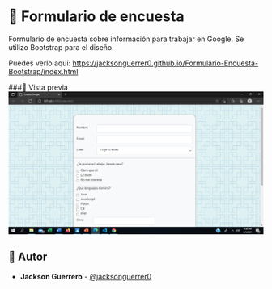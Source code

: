 # 💎 Formulario de encuesta



Formulario de encuesta sobre información para trabajar en Google. Se utilizo Bootstrap para el diseño.


Puedes verlo aquí: https://jacksonguerrer0.github.io/Formulario-Encuesta-Bootstrap/index.html


###👀  Vista previa
![Míralo](img/pc.png)

## 🌟 Autor

* **Jackson Guerrero**  - [@jacksonguerrer0](https://github.com/jacksonguerrer0)

